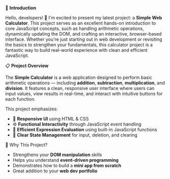 🔰 **Introduction**

Hello, developers! 👋
I'm excited to present my latest project: a **Simple Web Calculator**. This project serves as an excellent hands-on introduction to core JavaScript concepts, such as handling arithmetic operations, dynamically updating the DOM, and crafting an interactive, browser-based interface. Whether you're just starting out in web development or revisiting the basics to strengthen your fundamentals, this calculator project is a fantastic way to build real-world experience with clean and efficient JavaScript.

📋 **Project Overview**

The **Simple Calculator** is a web application designed to perform basic arithmetic operations — including **addition**, **subtraction**, **multiplication**, and **division**. It features a clean, responsive user interface where users can input values, view results in real-time, and interact with intuitive buttons for each function.

This project emphasizes:

* 📱 **Responsive UI** using HTML & CSS
* ⚙️ **Functional Interactivity** through JavaScript event handling
* 🧠 **Efficient Expression Evaluation** using built-in JavaScript functions
* 🧽 **Clear State Management** for input, deletion, and clearing


🚀 Why This Project?

* Strengthens your **DOM manipulation** skills
* Helps you understand **event-driven programming**
* Demonstrates how to build a **mini app from scratch**
* Great addition to your **web dev portfolio**

